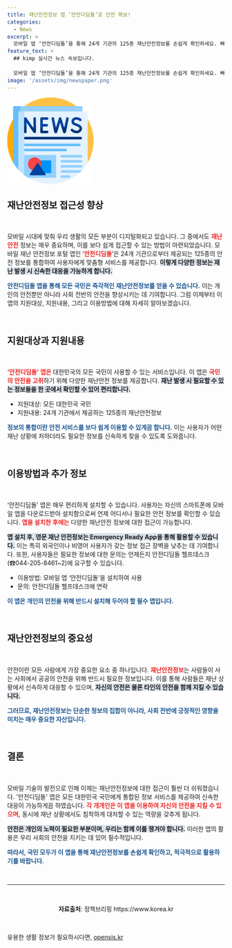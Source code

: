 ```yaml
---
title: 재난안전정보 앱 ‘안전디딤돌’로 안전 확보!
categories:
  - News
excerpt: >
  모바일 앱 ‘안전디딤돌’을 통해 24개 기관의 125종 재난안전정보를 손쉽게 확인하세요. 빠르고 맞춤형 안전 솔루션으로 여러분을 지킵니다!
feature_text: >
  ## kimp 실시간 뉴스 속보입니다.

  모바일 앱 ‘안전디딤돌’을 통해 24개 기관의 125종 재난안전정보를 손쉽게 확인하세요. 빠르고 맞춤형 안전 솔루션으로 여러분을 지킵니다!
image: '/assets/img/newspaper.png'
---
```


<p><img src="/assets/img/newspaper.png" alt="kimplant 속보" /></p>

<h2 data-ke-size="size26">재난안전정보 접근성 향상</h2>

<p data-ke-size="size16">&nbsp;</p>

<p>모바일 시대에 맞춰 우리 생활의 모든 부분이 디지털화되고 있습니다. 그 중에서도 <b><span style="color: #ee2323;">재난안전</span></b> 정보는 매우 중요하며, 이를 보다 쉽게 접근할 수 있는 방법이 마련되었습니다. 모바일 재난 안전정보 포털 앱인 ‘<b><span style="color: #ee2323;">안전디딤돌</span></b>’은 24개 기관으로부터 제공되는 125종의 안전 정보를 통합하여 사용자에게 맞춤형 서비스를 제공합니다. <b><span style="background-color: #21538527;">이렇게 다양한 정보는 재난 발생 시 신속한 대응을 가능하게 합니다.</span></b> </p>

<p><b><span style="color: #1a5490;">안전디딤돌 앱을 통해 모든 국민은 즉각적인 재난안전정보를 얻을 수 있습니다.</span></b> 이는 개인의 안전뿐만 아니라 사회 전반의 안전을 향상시키는 데 기여합니다. 그럼 이제부터 이 앱의 지원대상, 지원내용, 그리고 이용방법에 대해 자세히 알아보겠습니다.</p>

<p data-ke-size="size16">&nbsp;</p>

<h2 data-ke-size="size26">지원대상과 지원내용</h2>

<p data-ke-size="size16">&nbsp;</p>

<p><b><span style="color: #ee2323;">‘안전디딤돌’ 앱은</span></b> 대한민국의 모든 국민이 사용할 수 있는 서비스입니다. 이 앱은 <b><span style="color: #ee2323;">국민의 안전을 고취</span></b>하기 위해 다양한 재난안전 정보를 제공합니다. <b><span style="background-color: #21538527;">재난 발생 시 필요할 수 있는 정보들을 한 곳에서 확인할 수 있어 편리합니다.</span></b></p>

<ul>
    <li>지원대상: 모든 대한민국 국민</li>
    <li>지원내용: 24개 기관에서 제공하는 125종의 재난안전정보</li>
</ul>

<p><b><span style="color: #1a5490;">정보의 통합이란 안전 서비스를 보다 쉽게 이용할 수 있게끔 합니다.</span></b> 이는 사용자가 어떤 재난 상황에 처하더라도 필요한 정보를 신속하게 찾을 수 있도록 도와줍니다. </p>

<p data-ke-size="size16">&nbsp;</p>

<h2 data-ke-size="size26">이용방법과 추가 정보</h2>

<p data-ke-size="size16">&nbsp;</p>

<p>‘안전디딤돌’ 앱은 매우 편리하게 설치할 수 있습니다. 사용자는 자신의 스마트폰에 모바일 앱을 다운로드받아 설치함으로써 언제 어디서나 필요한 안전 정보를 확인할 수 있습니다. <b><span style="color: #ee2323;">앱을 설치한 후에는</span></b> 다양한 재난안전 정보에 대한 접근이 가능합니다. </p>

<p><b><span style="background-color: #21538527;">앱 설치 후, 영문 재난 안전정보는 Emergency Ready App을 통해 활용할 수 있습니다.</span></b> 이는 특히 외국인이나 비영어 사용자가 갖는 정보 접근 장벽을 낮추는 데 기여합니다. 또한, 사용자들은 필요한 정보에 대한 문의는 언제든지 안전디딤돌 헬프데스크(☎044-205-8461~2)에 요구할 수 있습니다.</p>

<ul>
    <li>이용방법: 모바일 앱 ‘안전디딤돌’을 설치하여 사용</li>
    <li>문의: 안전디딤돌 헬프데스크에 연락</li>
</ul>

<p><b><span style="color: #1a5490;">이 앱은 개인의 안전을 위해 반드시 설치해 두어야 할 필수 앱입니다.</span></b> </p>

<p data-ke-size="size16">&nbsp;</p>

<h2 data-ke-size="size26">재난안전정보의 중요성</h2>

<p data-ke-size="size16">&nbsp;</p>

<p>안전이란 모든 사람에게 가장 중요한 요소 중 하나입니다. <b><span style="color: #ee2323;">재난안전정보</span></b>는 사람들이 사는 사회에서 공공의 안전을 위해 반드시 필요한 정보입니다. 이를 통해 사람들은 재난 상황에서 신속하게 대응할 수 있으며, <b><span style="background-color: #21538527;">자신의 안전은 물론 타인의 안전을 함께 지킬 수 있습니다.</span></b> </p>

<p><b><span style="color: #1a5490;">그러므로, 재난안전정보는 단순한 정보의 집합이 아니라, 사회 전반에 긍정적인 영향을 미치는 매우 중요한 자산입니다.</span></b> </p>

<p data-ke-size="size16">&nbsp;</p>

<h2 data-ke-size="size26">결론</h2>

<p data-ke-size="size16">&nbsp;</p>

<p>모바일 기술의 발전으로 인해 이제는 재난안전정보에 대한 접근이 훨씬 더 쉬워졌습니다. '안전디딤돌' 앱은 모든 대한민국 국민에게 통합된 정보 서비스를 제공하여 신속한 대응이 가능하게끔 하였습니다. <b><span style="color: #ee2323;">각 개개인은 이 앱을 이용하여 자신의 안전을 지킬 수 있으며,</span></b> 동시에 재난 상황에서도 침착하게 대처할 수 있는 역량을 갖추게 됩니다.</p>

<p><b><span style="background-color: #21538527;">안전은 개인의 노력이 필요한 부분이며, 우리는 함께 이를 챙겨야 합니다.</span></b> 이러한 앱의 활용은 우리 사회의 안전을 지키는 데 있어 필수적입니다. </p>

<p><b><span style="color: #1a5490;">따라서, 국민 모두가 이 앱을 통해 재난안전정보를 손쉽게 확인하고, 적극적으로 활용하기를 바랍니다.</span></b> </p>

<p data-ke-size="size16">&nbsp;</p>

<hr />

<p data-ke-size="size16">&nbsp;</p>

<div style="text-align: center;">
    <b>자료출처</b>: 정책브리핑 https://www.korea.kr
</div>

<p data-ke-size="size16">&nbsp;</p>
유용한 생활 정보가 필요하시다면, <a href="https://opensis.kr" rel="dofollow">opensis.kr</a>


